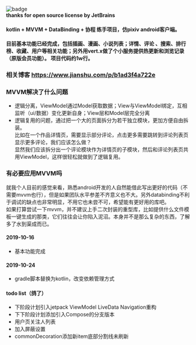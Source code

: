 ![badge](https://img.shields.io/badge/power%20by-JetBrains%20Intellij%20IDEA-blue)   
**thanks for open source license by JetBrains**

#### kotlin + MVVM + DataBinding + 协程 练手项目，仿pixiv android客户端。 
#### 目前基本功能已经完成，包括插画、漫画、小说列表；详情、评论 、搜索、排行榜、收藏、用户等相关功能；另外用vert.x做了个小服务提供热更新和浏览记录（原版会员功能）。 项目代码约1w行。

### 相关博客 https://www.jianshu.com/p/b1ad3f4a722e

### MVVM解决了什么问题
- 逻辑分离，ViewModel通过Model获取数据；View与ViewModel绑定，互相监听（ui/数据）变化更新自身；View层和Model层完全分离
- 逻辑复用的问题，通过把一个大的页面拆分为若干独立模块，更加方便自由拆装。  
比如在一个作品详情页，需要显示部分评论，点击更多需要跳转到评论列表页显示更多评论，我们应该怎么做？  
显然我们应该拆分出一个评论模块作为详情页的子模块，然后和评论列表页共用ViewModel，这样很轻松就做到了逻辑复用。  

### 有必要应用MVVM吗
  就我个人目前的感觉来看，熟悉android开发的人自然能借此写出更好的代码（不需要mvvm也行），但是如果团队水平参差不齐意义也不大。另外databinding不利于调试的缺点也非常明显，不用它也未尝不可，希望能有更好用的库吧。  
  如果打算尝试一下mvvm，并不建议上手二次封装的重型库，比如提供什么文件模板一键生成的那类，它们往往会让你陷入泥沼。本身并不是那么复杂的东西，了解多了水到渠成而已。


#### 2019-10-16
- 基本功能完成

#### 2019-10-24
- gradle脚本替换为kotlin，改变依赖管理方式

#### todo list（鸽了）
- 下阶段计划引入jetpack ViewModel LiveData Navigation重构
- 下下阶段计划添加引入Compose的分支版本
- 用户页关注人列表
- 加入屏蔽设置
- commonDecoration添加新item底部分割线未刷新
